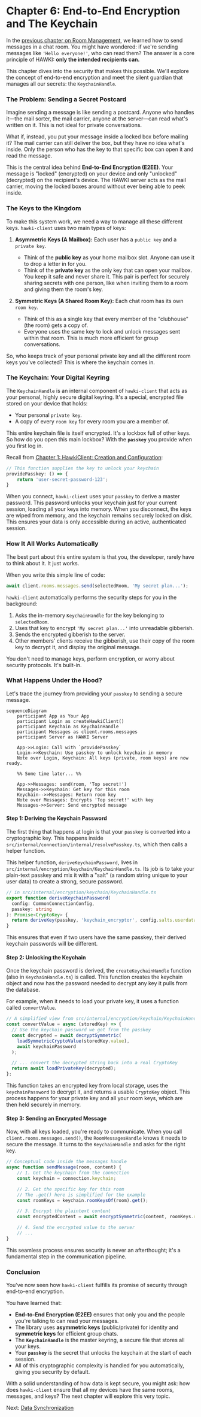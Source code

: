 # Chapter 6: End-to-End Encryption and The Keychain

In the [previous chapter on Room Management](room-management-285498536.md), we learned how to send messages in a chat room. You might have wondered: if we're sending messages like `'Hello everyone!'`, who can read them? The answer is a core principle of HAWKI: **only the intended recipients can.**

This chapter dives into the security that makes this possible. We'll explore the concept of end-to-end encryption and meet the silent guardian that manages all our secrets: the `KeychainHandle`.

### The Problem: Sending a Secret Postcard

Imagine sending a message is like sending a postcard. Anyone who handles it—the mail sorter, the mail carrier, anyone at the server—can read what's written on it. This is not ideal for private conversations.

What if, instead, you put your message inside a locked box before mailing it? The mail carrier can still deliver the box, but they have no idea what's inside. Only the person who has the key to that specific box can open it and read the message.

This is the central idea behind **End-to-End Encryption (E2EE)**. Your message is "locked" (encrypted) on your device and only "unlocked" (decrypted) on the recipient's device. The HAWKI server acts as the mail carrier, moving the locked boxes around without ever being able to peek inside.

### The Keys to the Kingdom

To make this system work, we need a way to manage all these different keys. `hawki-client` uses two main types of keys:

1.  **Asymmetric Keys (A Mailbox):** Each user has a `public key` and a `private key`.
    *   Think of the **public key** as your home mailbox slot. Anyone can use it to drop a letter in for you.
    *   Think of the **private key** as the only key that can open your mailbox. You keep it safe and never share it.
    This pair is perfect for securely sharing secrets with one person, like when inviting them to a room and giving them the room's key.

2.  **Symmetric Keys (A Shared Room Key):** Each chat room has its own `room key`.
    *   Think of this as a single key that every member of the "clubhouse" (the room) gets a copy of.
    *   Everyone uses the same key to lock and unlock messages sent within that room. This is much more efficient for group conversations.

So, who keeps track of your personal private key and all the different room keys you've collected? This is where the keychain comes in.

### The Keychain: Your Digital Keyring

The `KeychainHandle` is an internal component of `hawki-client` that acts as your personal, highly secure digital keyring. It's a special, encrypted file stored on your device that holds:

*   Your personal `private key`.
*   A copy of every `room key` for every room you are a member of.

This entire keychain file is itself encrypted. It's a lockbox full of other keys. So how do you open this main lockbox? With the **`passkey`** you provide when you first log in.

Recall from [Chapter 1: HawkiClient: Creation and Configuration](hawkiclient-creation-and-configuration-382472665.md):

```javascript
// This function supplies the key to unlock your keychain
providePasskey: () => {
    return 'user-secret-password-123';
}
```

When you connect, `hawki-client` uses your `passkey` to derive a master password. This password unlocks your keychain just for your current session, loading all your keys into memory. When you disconnect, the keys are wiped from memory, and the keychain remains securely locked on disk. This ensures your data is only accessible during an active, authenticated session.

### How It All Works Automatically

The best part about this entire system is that you, the developer, rarely have to think about it. It just works.

When you write this simple line of code:

```javascript
await client.rooms.messages.send(selectedRoom, 'My secret plan...');
```

`hawki-client` automatically performs the security steps for you in the background:
1.  Asks the in-memory `KeychainHandle` for the key belonging to `selectedRoom`.
2.  Uses that key to encrypt `'My secret plan...'` into unreadable gibberish.
3.  Sends the encrypted gibberish to the server.
4.  Other members' clients receive the gibberish, use their copy of the room key to decrypt it, and display the original message.

You don't need to manage keys, perform encryption, or worry about security protocols. It's built-in.

### What Happens Under the Hood?

Let's trace the journey from providing your `passkey` to sending a secure message.

```mermaid
sequenceDiagram
    participant App as Your App
    participant Login as createHawkiClient()
    participant Keychain as KeychainHandle
    participant Messages as client.rooms.messages
    participant Server as HAWKI Server

    App->>Login: Call with `providePasskey`
    Login->>Keychain: Use passkey to unlock keychain in memory
    Note over Login, Keychain: All keys (private, room keys) are now ready.

    %% Some time later... %%

    App->>Messages: send(room, 'Top secret!')
    Messages->>Keychain: Get key for this room
    Keychain-->>Messages: Return room key
    Note over Messages: Encrypts 'Top secret!' with key
    Messages->>Server: Send encrypted message
```

#### Step 1: Deriving the Keychain Password

The first thing that happens at login is that your `passkey` is converted into a cryptographic key. This happens inside `src/internal/connection/internal/resolvePasskey.ts`, which then calls a helper function.

This helper function, `deriveKeychainPassword`, lives in `src/internal/encryption/keychain/KeychainHandle.ts`. Its job is to take your plain-text passkey and mix it with a "salt" (a random string unique to your user data) to create a strong, secure password.

```typescript
// in src/internal/encryption/keychain/KeychainHandle.ts
export function deriveKeychainPassword(
  config: CommonConnectionConfig,
  passkey: string
): Promise<CryptoKey> {
  return deriveKey(passkey, 'keychain_encryptor', config.salts.userdata);
}
```
This ensures that even if two users have the same passkey, their derived keychain passwords will be different.

#### Step 2: Unlocking the Keychain

Once the keychain password is derived, the `createKeychainHandle` function (also in `KeychainHandle.ts`) is called. This function creates the keychain object and now has the password needed to decrypt any key it pulls from the database.

For example, when it needs to load your private key, it uses a function called `convertValue`.

```typescript
// A simplified view from src/internal/encryption/keychain/KeychainHandle.ts
const convertValue = async (storedKey) => {
  // Use the keychain password we got from the passkey
  const decrypted = await decryptSymmetric(
    loadSymmetricCryptoValue(storedKey.value),
    await keychainPassword
  );

  // ... convert the decrypted string back into a real CryptoKey
  return await loadPrivateKey(decrypted);
};
```
This function takes an encrypted key from local storage, uses the `keychainPassword` to decrypt it, and returns a usable `CryptoKey` object. This process happens for your private key and all your room keys, which are then held securely in memory.

#### Step 3: Sending an Encrypted Message

Now, with all keys loaded, you're ready to communicate. When you call `client.rooms.messages.send()`, the `RoomMessagesHandle` knows it needs to secure the message. It turns to the `KeychainHandle` and asks for the right key.

```javascript
// Conceptual code inside the messages handle
async function sendMessage(room, content) {
    // 1. Get the keychain from the connection
    const keychain = connection.keychain;

    // 2. Get the specific key for this room
    // The .get() here is simplified for the example
    const roomKeys = keychain.roomKeysOf(room).get();

    // 3. Encrypt the plaintext content
    const encryptedContent = await encryptSymmetric(content, roomKeys.roomKey);

    // 4. Send the encrypted value to the server
    // ...
}
```
This seamless process ensures security is never an afterthought; it's a fundamental step in the communication pipeline.

### Conclusion

You've now seen how `hawki-client` fulfills its promise of security through end-to-end encryption.

You have learned that:
-   **End-to-End Encryption (E2EE)** ensures that only you and the people you're talking to can read your messages.
-   The library uses **asymmetric keys** (public/private) for identity and **symmetric keys** for efficient group chats.
-   The **`KeychainHandle`** is the master keyring, a secure file that stores all your keys.
-   Your **`passkey`** is the secret that unlocks the keychain at the start of each session.
-   All of this cryptographic complexity is handled for you automatically, giving you security by default.

With a solid understanding of how data is kept secure, you might ask: how does `hawki-client` ensure that all my devices have the same rooms, messages, and keys? The next chapter will explore this very topic.

Next: [Data Synchronization](data-synchronization-1567356394.md)

